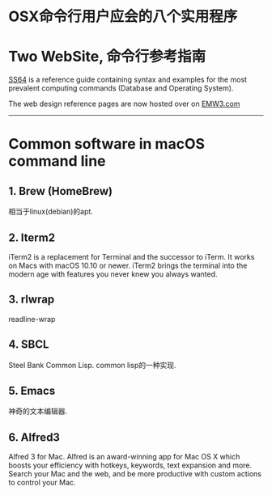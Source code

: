# OSX命令行用户应会的八个实用程序


# Two WebSite, 命令行参考指南

[SS64](https://ss64.com) is a reference guide containing syntax and examples for the most prevalent computing commands (Database and Operating System). 

The web design reference pages are now hosted over on [EMW3.com](https://emw3.com)





---
# Common software in macOS command line 

## 1. Brew (HomeBrew) 

相当于linux(debian)的apt. 

## 2. Iterm2

iTerm2 is a replacement for Terminal and the successor to iTerm. It works on Macs with macOS 10.10 or newer. iTerm2 brings the terminal into the modern age with features you never knew you always wanted.

## 3. rlwrap 

readline-wrap

## 4. SBCL

Steel Bank Common Lisp. common lisp的一种实现.

## 5. Emacs

神奇的文本编辑器.

## 6. Alfred3

Alfred 3 for Mac. Alfred is an award-winning app for Mac OS X which boosts your efficiency with hotkeys, keywords, text expansion and more. Search your Mac and the web, and be more productive with custom actions to control your Mac.

